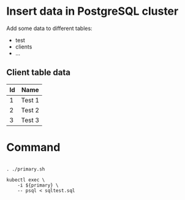 

# Insert data in PostgreSQL cluster

Add some data to different tables:

- test
- clients
- ...

## Client table data

| Id | Name   |
| -- | ------ |
| 1  | Test 1 |
| 2  | Test 2 |
| 3  | Test 3 |

# Command

```

. ./primary.sh

kubectl exec \
    -i ${primary} \
    -- psql < sqltest.sql

```

